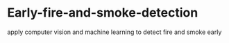 # Early-fire-and-smoke-detection
apply computer vision and machine learning to detect fire and smoke early
